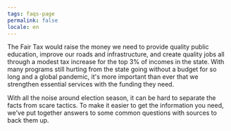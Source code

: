 ```yaml
---
tags: faqs-page
permalink: false
locale: en
---
```


The Fair Tax would raise the money we need to provide quality public education, improve our roads and infrastructure, and create quality jobs all through a modest tax increase for the top 3% of incomes in the state. With many programs still hurting from the state going without a budget for so long and a global pandemic, it's more important than ever that we strengthen essential services with the funding they need.

With all the noise around election season, it can be hard to separate the facts from scare tactics. To make it easier to get the information you need, we've put together answers to some common questions with sources to back them up.
